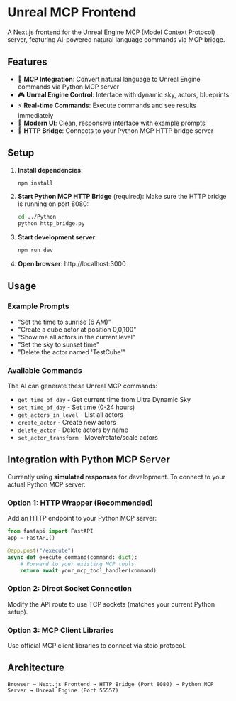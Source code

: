 # Unreal MCP Frontend

A Next.js frontend for the Unreal Engine MCP (Model Context Protocol) server, featuring AI-powered natural language commands via MCP bridge.

## Features

- 🤖 **MCP Integration**: Convert natural language to Unreal Engine commands via Python MCP server
- 🎮 **Unreal Engine Control**: Interface with dynamic sky, actors, blueprints
- ⚡ **Real-time Commands**: Execute commands and see results immediately
- 🎨 **Modern UI**: Clean, responsive interface with example prompts
- 🔧 **HTTP Bridge**: Connects to your Python MCP HTTP bridge server

## Setup

1. **Install dependencies**:
   ```bash
   npm install
   ```

2. **Start Python MCP HTTP Bridge** (required):
   Make sure the HTTP bridge is running on port 8080:
   ```bash
   cd ../Python
   python http_bridge.py
   ```

3. **Start development server**:
   ```bash
   npm run dev
   ```

4. **Open browser**: http://localhost:3000

## Usage

### Example Prompts
- "Set the time to sunrise (6 AM)"
- "Create a cube actor at position 0,0,100"
- "Show me all actors in the current level"
- "Set the sky to sunset time"
- "Delete the actor named 'TestCube'"

### Available Commands
The AI can generate these Unreal MCP commands:
- `get_time_of_day` - Get current time from Ultra Dynamic Sky
- `set_time_of_day` - Set time (0-24 hours)
- `get_actors_in_level` - List all actors
- `create_actor` - Create new actors
- `delete_actor` - Delete actors by name
- `set_actor_transform` - Move/rotate/scale actors

## Integration with Python MCP Server

Currently using **simulated responses** for development. To connect to your actual Python MCP server:

### Option 1: HTTP Wrapper (Recommended)
Add an HTTP endpoint to your Python MCP server:

```python
from fastapi import FastAPI
app = FastAPI()

@app.post("/execute")
async def execute_command(command: dict):
    # Forward to your existing MCP tools
    return await your_mcp_tool_handler(command)
```

### Option 2: Direct Socket Connection
Modify the API route to use TCP sockets (matches your current Python setup).

### Option 3: MCP Client Libraries
Use official MCP client libraries to connect via stdio protocol.

## Architecture

```
Browser → Next.js Frontend → HTTP Bridge (Port 8080) → Python MCP Server → Unreal Engine (Port 55557)
```
